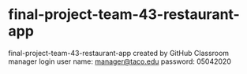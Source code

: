 # final-project-team-43-restaurant-app
final-project-team-43-restaurant-app created by GitHub Classroom
manager login user name: manager@taco.edu
              password: 05042020

